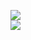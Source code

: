 [![](https://img.shields.io/badge/Made%20With-Github%20Spray-lightgrey.svg?style=for-the-badge&logo=github)](https://github.com/Annihil/github-spray#19454)  
[![](https://i.imgur.com/2DrTn0Z.gif)](https://github.com/Annihil/github-spray)